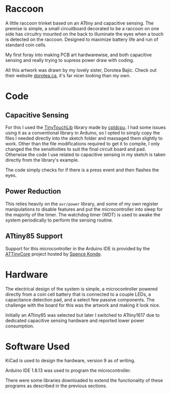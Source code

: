 # Raccoon
A little raccoon trinket based on an ATtiny and capacitive sensing. The premise is simple, a small circuitboard decorated to be a raccoon on one side has circuitry mounted on the back to illuminate the eyes when a touch is detected on the raccoon. Designed to maximize battery life and run of standard coin cells.

My first foray into making PCB art hardwarewise, and both capacitive sensing and really trying to supress power draw with coding.

All this artwork was drawn by my lovely sister, Dorotea Bajic. Check out their website [dorotea.ca](https://dorotea.ca/), it's far nicer looking than my own.

# Code

## Capacitive Sensing
For this I used the [TinyTouchLib](https://github.com/cpldcpu/TinyTouchLib) library made by [cpldcpu](https://github.com/cpldcpu). I had some issues using it as a conventional library in Arduino, so I opted to simply copy the files I needed directly into the sketch folder and massaged them slightly to work. Other than the file modifications required to get it to compile, I only changed the the sensitivities to suit the final circuit board and pad. Otherwise the code I use related to capacitive sensing in my sketch is taken directly from the library's example.

The code simply checks for if there is a press event and then flashes the eyes.

## Power Reduction
This relies heavily on the `avr/power` library, and some of my own register manipulations to disable features and put the microcontroller into sleep for the majority of the timer. The watchdog timer (WDT) is used to awake the system periodically to perform the sensing routine. 

## ATtiny85 Support
Support for this microcontroller in the Arduino IDE is provided by the [ATTinyCore](https://github.com/SpenceKonde/ATTinyCore) project hosted by [Spence Konde](https://github.com/SpenceKonde).

# Hardware
The electrical design of the system is simple, a microcontroller powered directly from a coin cell battery that is connected to a couple LEDs, a capacitance detection pad, and a select few passive components. The challenge with the board for this was the artwork and making it look nice.

Initially an ATtiny85 was selected but later I switched to ATtiny1617 due to dedicated capacitive sensing hardware and reported lower power consumption.

# Software Used
KiCad is used to design the hardware, version 9 as of writing.

Arduino IDE 1.8.13 was used to program the microcontroller.

There were some libraries downloaded to extend the functionality of these programs as described in the previous sections.
